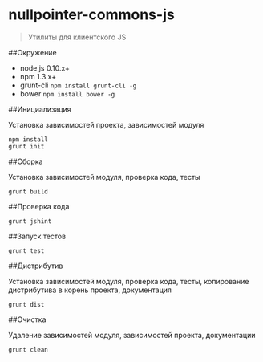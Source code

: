 # nullpointer-commons-js

> Утилиты для клиентского JS

##Окружение

* node.js 0.10.x+
* npm 1.3.x+
* grunt-cli `npm install grunt-cli -g`
* bower `npm install bower -g`

##Инициализация

Установка зависимостей проекта, зависимостей модуля

    npm install
    grunt init


##Сборка

Установка зависимостей модуля, проверка кода, тесты

    grunt build


##Проверка кода

    grunt jshint


##Запуск тестов

    grunt test


##Дистрибутив

Установка зависимостей модуля, проверка кода, тесты, копирование дистрибутива в корень проекта, документация

    grunt dist


##Очистка

Удаление зависимостей модуля, зависимостей проекта, документации

    grunt clean
